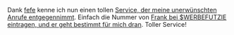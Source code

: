 <html><body><p>Dank <a href="http://blog.fefe.de/" target="_blank">fefe</a> kenne ich nun einen tollen <a href="http://blog.fefe.de/?ts=bb5759a7" target="_blank">Service, der meine unerwünschten Anrufe entgegennimmt</a>. Einfach die Nummer von <a href="http://www.frank-geht-ran.de/" target="_blank">Frank bei $WERBEFUTZIE eintragen, und er geht bestimmt für mich dran</a>. Toller Service!</p></body></html>